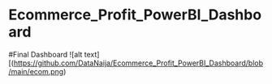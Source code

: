 # Ecommerce_Profit_PowerBI_Dashboard


#Final Dashboard
![alt text][(https://github.com/DataNaija/Ecommerce_Profit_PowerBI_Dashboard/blob/main/ecom.png)
